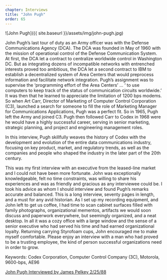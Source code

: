```yaml
---
chapter: Interviews
title: "John Pugh"
order: 65
---
```


![John Pugh]({{ site.baseurl }}/assets/img/john-pugh.jpg)

John Pugh’s last tour of duty as an Army officer was with the Defense Communications Agency (DCA). The DCA was founded in May of 1960 with the mission of operational control of the Defense Communication System. At first, the DCA let a contract to centralize worldwide control in Washington DC. But as integrating dozens of incompatible networks with entrenched interests proved too ambitious, the DCA let a second contract to IBM to establish a decentralized system of Area Centers that would preprocess information and facilitate network integration. Pugh’s assignment was to supervise the ‘programming effort of the Area Centers’ ... ‘ to use computers to keep track of the status of communication circuits worldwide.’ It was then that he learned to appreciate the limitation of 1200 bps modems. So when Art Carr, Director of Marketing of Computer Control Corporation (C3), launched a search for someone to fill the role of Marketing Manager for Communications Applications, Pugh was a perfect fit. So in 1965, Pugh left the Army and joined C3. Pugh then followed Carr to Codex in 1968 were he would have a highly successful career, serving in senior marketing, strategic planning, and project and engineering management roles. 

In this interview, Pugh skillfully weaves the history of Codex with the development and evolution of the entire data communications industry, focusing on key product, market, and regulatory trends, as well as the companies and people who shaped the industry in the later part of the 20th century.

This was my first interview with an executive from the leased-line market and I could not have been more fortunate. John was exceptionally knowledgeable, felt no time constraints, was willing to share his experiences and was as friendly and gracious as any interviewee could be. I took his advice as whom I should interview and found Pugh’s remarks accurate and balanced. This is a long interview, seventy pages in length, and a must for any avid historian. As I set up my recording equipment, and John left to get us coffee, I had time to scan cabinet surfaces filled with family photographs, organizational mementos, artifacts we would soon discuss and paperwork everywhere, but seemingly organized, and a neat desktop. In all it was a cozy office with a large window and the sense of a senior executive who had served his time and had earned organizational loyalty. Returning carrying Styrofoam cups, John encouraged me to make myself comfortable. Please enjoy an interview with a man who had proved to be a trusting employee, the kind of person successful organizations need in order to grow.

Keywords: Codex Corporation, Computer Control Company (3C), Motorola, 9600-bps, AE96

[John Pugh Interviewed by James Pelkey 2/25/88](https://archive.computerhistory.org/resources/access/text/2016/03/102738098-05-01-acc.pdf)
